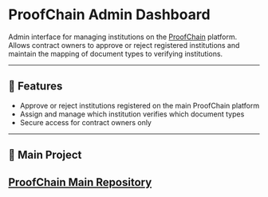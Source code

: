 # ProofChain Admin Dashboard

Admin interface for managing institutions on the [ProofChain](https://github.com/Raaffs/proofchain)  platform.  
Allows contract owners to approve or reject registered institutions and maintain the mapping of document types to verifying institutions.

---

## 🔹 Features
- Approve or reject institutions registered on the main ProofChain platform
- Assign and manage which institution verifies which document types
- Secure access for contract owners only

---

## 🔗 Main Project
[ProofChain Main Repository](https://github.com/YourUsername/proofchain-main)  
---
